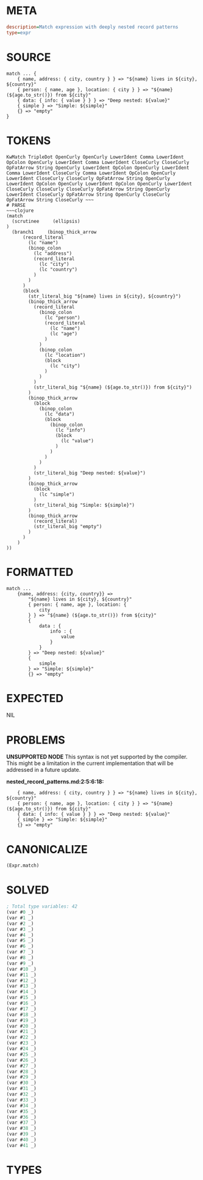 # META
~~~ini
description=Match expression with deeply nested record patterns
type=expr
~~~
# SOURCE
~~~roc
match ... {
    { name, address: { city, country } } => "${name} lives in ${city}, ${country}"
    { person: { name, age }, location: { city } } => "${name} (${age.to_str()}) from ${city}"
    { data: { info: { value } } } => "Deep nested: ${value}"
    { simple } => "Simple: ${simple}"
    {} => "empty"
}
~~~
# TOKENS
~~~text
KwMatch TripleDot OpenCurly OpenCurly LowerIdent Comma LowerIdent OpColon OpenCurly LowerIdent Comma LowerIdent CloseCurly CloseCurly OpFatArrow String OpenCurly LowerIdent OpColon OpenCurly LowerIdent Comma LowerIdent CloseCurly Comma LowerIdent OpColon OpenCurly LowerIdent CloseCurly CloseCurly OpFatArrow String OpenCurly LowerIdent OpColon OpenCurly LowerIdent OpColon OpenCurly LowerIdent CloseCurly CloseCurly CloseCurly OpFatArrow String OpenCurly LowerIdent CloseCurly OpFatArrow String OpenCurly CloseCurly OpFatArrow String CloseCurly ~~~
# PARSE
~~~clojure
(match
  (scrutinee     (ellipsis)
)
  (branch1     (binop_thick_arrow
      (record_literal
        (lc "name")
        (binop_colon
          (lc "address")
          (record_literal
            (lc "city")
            (lc "country")
          )
        )
      )
      (block
        (str_literal_big "${name} lives in ${city}, ${country}")
        (binop_thick_arrow
          (record_literal
            (binop_colon
              (lc "person")
              (record_literal
                (lc "name")
                (lc "age")
              )
            )
            (binop_colon
              (lc "location")
              (block
                (lc "city")
              )
            )
          )
          (str_literal_big "${name} (${age.to_str()}) from ${city}")
        )
        (binop_thick_arrow
          (block
            (binop_colon
              (lc "data")
              (block
                (binop_colon
                  (lc "info")
                  (block
                    (lc "value")
                  )
                )
              )
            )
          )
          (str_literal_big "Deep nested: ${value}")
        )
        (binop_thick_arrow
          (block
            (lc "simple")
          )
          (str_literal_big "Simple: ${simple}")
        )
        (binop_thick_arrow
          (record_literal)
          (str_literal_big "empty")
        )
      )
    )
))
~~~
# FORMATTED
~~~roc
match ...
	{name, address: {city, country}} => 
		"${name} lives in ${city}, ${country}"
		{ person: { name, age }, location: {
			city
		} } => "${name} (${age.to_str()}) from ${city}"
		{
			data : {
				info : {
					value
				}
			}
		} => "Deep nested: ${value}"
		{
			simple
		} => "Simple: ${simple}"
		{} => "empty"
~~~
# EXPECTED
NIL
# PROBLEMS
**UNSUPPORTED NODE**
This syntax is not yet supported by the compiler.
This might be a limitation in the current implementation that will be addressed in a future update.

**nested_record_patterns.md:2:5:6:18:**
```roc
    { name, address: { city, country } } => "${name} lives in ${city}, ${country}"
    { person: { name, age }, location: { city } } => "${name} (${age.to_str()}) from ${city}"
    { data: { info: { value } } } => "Deep nested: ${value}"
    { simple } => "Simple: ${simple}"
    {} => "empty"
```


# CANONICALIZE
~~~clojure
(Expr.match)
~~~
# SOLVED
~~~clojure
; Total type variables: 42
(var #0 _)
(var #1 _)
(var #2 _)
(var #3 _)
(var #4 _)
(var #5 _)
(var #6 _)
(var #7 _)
(var #8 _)
(var #9 _)
(var #10 _)
(var #11 _)
(var #12 _)
(var #13 _)
(var #14 _)
(var #15 _)
(var #16 _)
(var #17 _)
(var #18 _)
(var #19 _)
(var #20 _)
(var #21 _)
(var #22 _)
(var #23 _)
(var #24 _)
(var #25 _)
(var #26 _)
(var #27 _)
(var #28 _)
(var #29 _)
(var #30 _)
(var #31 _)
(var #32 _)
(var #33 _)
(var #34 _)
(var #35 _)
(var #36 _)
(var #37 _)
(var #38 _)
(var #39 _)
(var #40 _)
(var #41 _)
~~~
# TYPES
~~~roc
~~~
